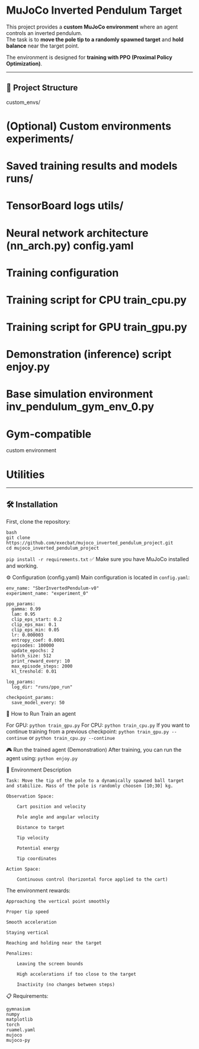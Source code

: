 # MuJoCo Inverted Pendulum Target

This project provides a **custom MuJoCo environment** where an agent controls an inverted pendulum.  
The task is to **move the pole tip to a randomly spawned target** and **hold balance** near the target point.

The environment is designed for **training with PPO (Proximal Policy Optimization)**.

---

## 📂 Project Structure
custom_envs/ 
# (Optional) Custom environments experiments/ 
# Saved training results and models runs/ 
# TensorBoard logs utils/ 
# Neural network architecture (nn_arch.py) config.yaml 
# Training configuration  
# Training script for CPU train_cpu.py
# Training script for GPU train_gpu.py 
# Demonstration (inference) script enjoy.py 
# Base simulation environment inv_pendulum_gym_env_0.py 
# Gym-compatible 
custom environment  
# Utilities 

---

## 🛠️ Installation

First, clone the repository:
```
bash
git clone https://github.com/execbat/mujoco_inverted_pendulum_project.git
cd mujoco_inverted_pendulum_project
```

```pip install -r requirements.txt```
✅ Make sure you have MuJoCo installed and working.

⚙️ Configuration (config.yaml)
Main configuration is located in `config.yaml`:
```
env_name: "SberInvertedPendulum-v0"
experiment_name: "experiment_0"

ppo_params:
  gamma: 0.99
  lam: 0.95
  clip_eps_start: 0.2
  clip_eps_max: 0.1
  clip_eps_min: 0.05
  lr: 0.000003
  entropy_coef: 0.0001
  episodes: 100000
  update_epochs: 2
  batch_size: 512
  print_reward_every: 10
  max_episode_steps: 2000
  kl_treshold: 0.01

log_params:
  log_dir: "runs/ppo_run"

checkpoint_params:
  save_model_every: 50
```

🚀 How to Run
Train an agent

For GPU: `python train_gpu.py`
For CPU: `python train_cpu.py`
If you want to continue training from a previous checkpoint: `python train_gpu.py --continue` or `python train_cpu.py --continue`

🎮 Run the trained agent (Demonstration)
After training, you can run the agent using: `python enjoy.py`

🎯 Environment Description

    Task: Move the tip of the pole to a dynamically spawned ball target and stabilize. Mass of the pole is randomly choosen [10;30] kg.

    Observation Space:

        Cart position and velocity       

        Pole angle and angular velocity  

        Distance to target               

        Tip velocity

        Potential energy

        Tip coordinates

    Action Space:

        Continuous control (horizontal force applied to the cart)

The environment rewards:

    Approaching the vertical point smoothly

    Proper tip speed

    Smooth acceleration

    Staying vertical

    Reaching and holding near the target

    Penalizes:

        Leaving the screen bounds

        High accelerations if too close to the target

        Inactivity (no changes between steps)

📋 Requirements:
```
gymnasium
numpy
matplotlib
torch
ruamel.yaml
mujoco
mujoco-py
```







